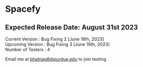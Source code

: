 # Spacefy
## Expected Release Date: August 31st 2023

Current Version : Bug Fixing 2  [June 18th, 2023]  <br />
Upcoming Version : Bug Fixing 3  [June 19th, 2023]  <br />
Number of Testers : 4  <br />

Email me at bhatnag8@purdue.edu to join testing.

